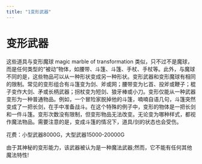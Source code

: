```yaml
---
title: "1变形武器"
---
```

# 变形武器

这些道具与变形魔球 magic marble of transformation 类似，只不过不是魔球，而是任何类型的“被动”物体，如腰带、斗篷、斗篷、手杖、手杖等。此外，与魔球不同的是，这些物品可以从一种形状变成另一种形状。变形武器和变形魔球有相同的限制。常见的变形组合有斗篷变为剑、斧或网；腰带变为匕首、投斧或鞭子；棍子变作大剑、矛或长柄武器；拐杖变为短剑、狼牙棒或小刀。变形仅能从一种武器变形为一种普通物品。例如，一个冒险家脱掉他的斗篷，喃喃自语几句，斗篷突然变成了一把长剑，在手中准备战斗。在这个特殊的例子中，变形的物体是一把长剑和一件斗篷。变形次数没有限制，但变形物品无法改变。无论变为哪种样式，都视作魔法物品。需要注意的是，变成斗篷的情况下，道具/剑的状态也会受伤。

花费：小型武器8000G，大型武器15000-20000G

由于其神秘的变形能力，该武器被认为是一种魔法武器;然而，它不能有任何其他魔法特性!